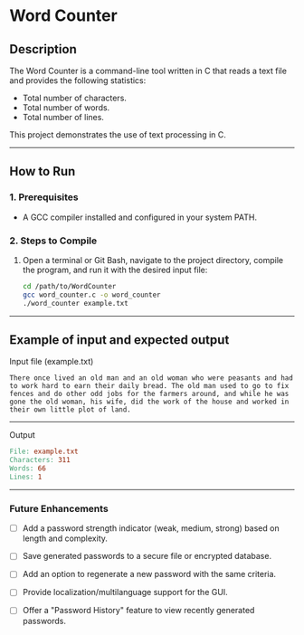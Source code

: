 # Word Counter

## Description
The Word Counter is a command-line tool written in C that reads a text file and provides the following statistics:
- Total number of characters.
- Total number of words.
- Total number of lines.

This project demonstrates the use of text processing in C.

---

## How to Run

### 1. Prerequisites
- A GCC compiler installed and configured in your system PATH.

### 2. Steps to Compile
1. Open a terminal or Git Bash, navigate to the project directory, compile the program, and run it with the desired input file:
   ```bash
   cd /path/to/WordCounter
   gcc word_counter.c -o word_counter
   ./word_counter example.txt
   ```


---
## Example of input and expected output
Input file (example.txt)
   ```vbnet
   There once lived an old man and an old woman who were peasants and had to work hard to earn their daily bread. The old man used to go to fix fences and do other odd jobs for the farmers around, and while he was gone the old woman, his wife, did the work of the house and worked in their own little plot of land.
   ```

---
Output
   ```makefile
   File: example.txt
   Characters: 311
   Words: 66
   Lines: 1
   ```

---

### Future Enhancements
- [ ] Add a password strength indicator (weak, medium, strong) based on length and complexity.
- [ ] Save generated passwords to a secure file or encrypted database.
- [ ] Add an option to regenerate a new password with the same criteria.
- [ ] Provide localization/multilanguage support for the GUI.
- [ ] Offer a "Password History" feature to view recently generated passwords.




